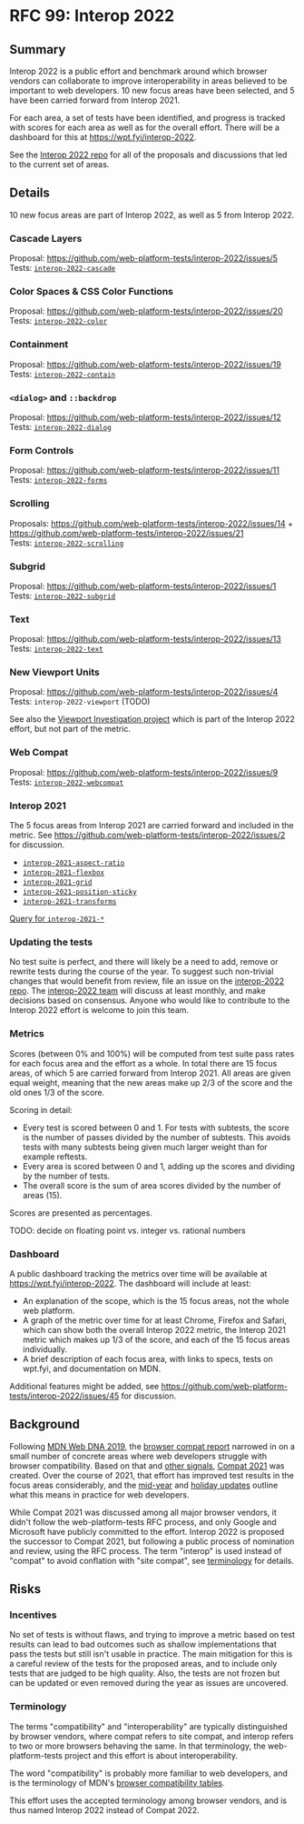 # RFC 99: Interop 2022

## Summary

Interop 2022 is a public effort and benchmark around which browser vendors can collaborate to improve interoperability in areas believed to be important to web developers. 10 new focus areas have been selected, and 5 have been carried forward from Interop 2021.

For each area, a set of tests have been identified, and progress is tracked with scores for each area as well as for the overall effort. There will be a dashboard for this at https://wpt.fyi/interop-2022.

See the [Interop 2022 repo](https://github.com/web-platform-tests/interop-2022) for all of the proposals and discussions that led to the current set of areas.

## Details

10 new focus areas are part of Interop 2022, as well as 5 from Interop 2022.

### Cascade Layers

Proposal: https://github.com/web-platform-tests/interop-2022/issues/5  
Tests: [`interop-2022-cascade`](https://wpt.fyi/results/?label=master&label=experimental&product=chrome&product=firefox&product=safari&aligned&q=label%3Ainterop-2022-cascade)

### Color Spaces & CSS Color Functions

Proposal: https://github.com/web-platform-tests/interop-2022/issues/20  
Tests: [`interop-2022-color`](https://wpt.fyi/results/?label=master&label=experimental&product=chrome&product=firefox&product=safari&aligned&q=label%3Ainterop-2022-color)

### Containment

Proposal: https://github.com/web-platform-tests/interop-2022/issues/19  
Tests: [`interop-2022-contain`](https://wpt.fyi/results/?label=master&label=experimental&product=chrome&product=firefox&product=safari&aligned&q=label%3Ainterop-2022-contain)


### `<dialog>` and `::backdrop`

Proposal: https://github.com/web-platform-tests/interop-2022/issues/12  
Tests: [`interop-2022-dialog`](https://wpt.fyi/results/?label=master&label=experimental&product=chrome&product=firefox&product=safari&aligned&q=label%3Ainterop-2022-dialog)

### Form Controls

Proposal: https://github.com/web-platform-tests/interop-2022/issues/11  
Tests: [`interop-2022-forms`](https://wpt.fyi/results/?label=master&label=experimental&product=chrome&product=firefox&product=safari&aligned&q=label%3Ainterop-2022-forms)


### Scrolling

Proposals: https://github.com/web-platform-tests/interop-2022/issues/14 + https://github.com/web-platform-tests/interop-2022/issues/21  
Tests: [`interop-2022-scrolling`](https://wpt.fyi/results/?label=master&label=experimental&product=chrome&product=firefox&product=safari&aligned&q=label%3Ainterop-2022-scrolling)

### Subgrid

Proposal: https://github.com/web-platform-tests/interop-2022/issues/1  
Tests: [`interop-2022-subgrid`](https://wpt.fyi/results/?label=master&label=experimental&product=chrome&product=firefox&product=safari&aligned&q=label%3Ainterop-2022-subgrid)

### Text

Proposal: https://github.com/web-platform-tests/interop-2022/issues/13  
Tests: [`interop-2022-text`](https://wpt.fyi/results/?label=master&label=experimental&product=chrome&product=firefox&product=safari&aligned&q=label%3Ainterop-2022-text)

### New Viewport Units

Proposal: https://github.com/web-platform-tests/interop-2022/issues/4  
Tests: `interop-2022-viewport` (TODO)

See also the [Viewport Investigation project](https://github.com/web-platform-tests/interop-2022/issues/41) which is part of the Interop 2022 effort, but not part of the metric.

### Web Compat

Proposal: https://github.com/web-platform-tests/interop-2022/issues/9  
Tests: [`interop-2022-webcompat`](https://wpt.fyi/results/?label=master&label=experimental&product=chrome&product=firefox&product=safari&aligned&q=label%3Ainterop-2022-webcompat)

### Interop 2021

The 5 focus areas from Interop 2021 are carried forward and included in the metric. See https://github.com/web-platform-tests/interop-2022/issues/2 for discussion.

- [`interop-2021-aspect-ratio`](https://wpt.fyi/results/?label=master&label=experimental&product=chrome&product=firefox&product=safari&aligned&q=label%3Ainterop-2021-aspect-ratio)
- [`interop-2021-flexbox`](https://wpt.fyi/results/?label=master&label=experimental&product=chrome&product=firefox&product=safari&aligned&q=label%3Ainterop-2021-flexbox)
- [`interop-2021-grid`](https://wpt.fyi/results/?label=master&label=experimental&product=chrome&product=firefox&product=safari&aligned&q=label%3Ainterop-2021-grid)
- [`interop-2021-position-sticky`](https://wpt.fyi/results/?label=master&label=experimental&product=chrome&product=firefox&product=safari&aligned&q=label%3Ainterop-2021-position-sticky)
- [`interop-2021-transforms`](https://wpt.fyi/results/?label=master&label=experimental&product=chrome&product=firefox&product=safari&aligned&q=label%3Ainterop-2021-transforms)

[Query for `interop-2021-*`](https://wpt.fyi/results/?label=master&label=experimental&product=chrome&product=firefox&product=safari&aligned&q=label%3Ainterop-2021-aspect-ratio%20or%20label%3Ainterop-2021-flexbox%20or%20label%3Ainterop-2021-grid%20or%20label%3Ainterop-2021-position-sticky%20or%20label%3Ainterop-2021-transforms)

### Updating the tests

No test suite is perfect, and there will likely be a need to add, remove or rewrite tests during the course of the year. To suggest such non-trivial changes that would benefit from review, file an issue on the [interop-2022 repo](https://github.com/web-platform-tests/interop-2022). The [interop-2022 team](https://github.com/orgs/web-platform-tests/teams/interop-2022) will discuss at least monthly, and make decisions based on consensus. Anyone who would like to contribute to the Interop 2022 effort is welcome to join this team.

### Metrics

Scores (between 0% and 100%) will be computed from test suite pass rates for each focus area and the effort as a whole. In total there are 15 focus areas, of which 5 are carried forward from Interop 2021. All areas are given equal weight, meaning that the new areas make up 2/3 of the score and the old ones 1/3 of the score.

Scoring in detail:

- Every test is scored between 0 and 1. For tests with subtests, the score is the number of passes divided by the number of subtests. This avoids tests with many subtests being given much larger weight than for example reftests.
- Every area is scored between 0 and 1, adding up the scores and dividing by the number of tests.
- The overall score is the sum of area scores divided by the number of areas (15).

Scores are presented as percentages.

TODO: decide on floating point vs. integer vs. rational numbers

### Dashboard

A public dashboard tracking the metrics over time will be available at https://wpt.fyi/interop-2022. The dashboard will include at least:

- An explanation of the scope, which is the 15 focus areas, not the whole web platform.
- A graph of the metric over time for at least Chrome, Firefox and Safari, which can show both the overall Interop 2022 metric, the Interop 2021 metric which makes up 1/3 of the score, and each of the 15 focus areas individually.
- A brief description of each focus area, with links to specs, tests on wpt.fyi, and documentation on MDN.

Additional features might be added, see https://github.com/web-platform-tests/interop-2022/issues/45 for discussion.

## Background

Following [MDN Web DNA 2019](https://insights.developer.mozilla.org/reports/mdn-web-developer-needs-assessment-2019.html), the [browser compat report](https://insights.developer.mozilla.org/reports/mdn-browser-compatibility-report-2020.html) narrowed in on a small number of concrete areas where web developers struggle with browser compatibility. Based on that and [other signals](https://web.dev/compat2021/#choosing-what-to-focus-on), [Compat 2021](https://wpt.fyi/compat2021) was created. Over the course of 2021, that effort has improved test results in the focus areas considerably, and the [mid-year](https://web.dev/compat2021-midyear/) and [holiday updates](https://web.dev/compat2021-holiday-update/) outline what this means in practice for web developers.

While Compat 2021 was discussed among all major browser vendors, it didn't follow the web-platform-tests RFC process, and only Google and Microsoft have publicly committed to the effort. Interop 2022 is proposed the successor to Compat 2021, but following a public process of nomination and review, using the RFC process. The term "interop" is used instead of "compat" to avoid conflation with "site compat", see [terminology](#terminology) for details.

## Risks

### Incentives

No set of tests is without flaws, and trying to improve a metric based on test results can lead to bad outcomes such as shallow implementations that pass the tests but still isn't usable in practice. The main mitigation for this is a careful review of the tests for the proposed areas, and to include only tests that are judged to be high quality. Also, the tests are not frozen but can be updated or even removed during the year as issues are uncovered.

### Terminology

The terms "compatibility" and "interoperability" are typically distinguished by browser vendors, where compat refers to site compat, and interop refers to two or more browsers behaving the same. In that terminology, the web-platform-tests project and this effort is about interoperability.

The word "compatibility" is probably more familiar to web developers, and is the terminology of MDN's [browser compatibility tables](https://developer.mozilla.org/en-US/docs/Web/API/AudioTrack#browser_compatibility).

This effort uses the accepted terminology among browser vendors, and is thus named Interop 2022 instead of Compat 2022.
